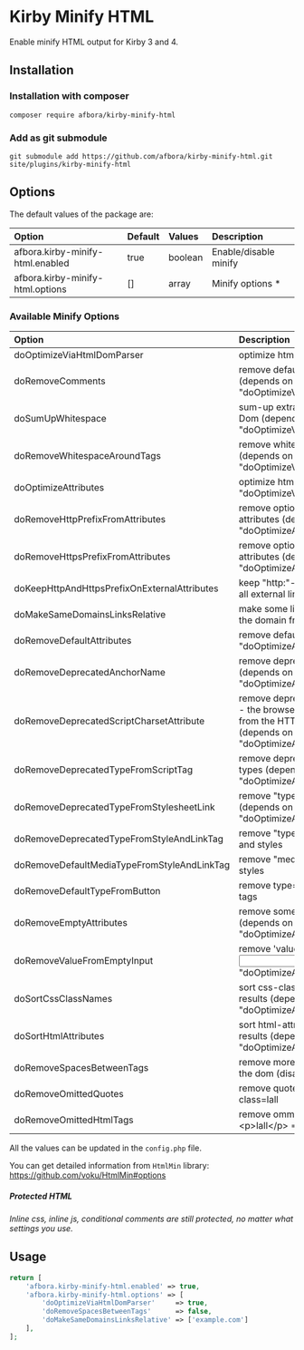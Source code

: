 # Kirby Minify HTML

Enable minify HTML output for Kirby 3 and 4.

## Installation

### Installation with composer

```ssh
composer require afbora/kirby-minify-html
```

### Add as git submodule

```ssh
git submodule add https://github.com/afbora/kirby-minify-html.git site/plugins/kirby-minify-html
```

## Options

The default values of the package are:

| Option | Default | Values | Description |
|:--|:--|:--|:--|
| afbora.kirby-minify-html.enabled | true | boolean | Enable/disable minify |
| afbora.kirby-minify-html.options | [] | array | Minify options * |

### Available Minify Options

| Option | Description |
|:---|:---|
| doOptimizeViaHtmlDomParser | optimize html via "HtmlDomParser()" |
| doRemoveComments | remove default HTML comments (depends on "doOptimizeViaHtmlDomParser(true)") |
| doSumUpWhitespace | sum-up extra whitespace from the Dom (depends on "doOptimizeViaHtmlDomParser(true)") |
| doRemoveWhitespaceAroundTags | remove whitespace around tags (depends on "doOptimizeViaHtmlDomParser(true)") |
| doOptimizeAttributes | optimize html attributes (depends on "doOptimizeViaHtmlDomParser(true)") |
| doRemoveHttpPrefixFromAttributes | remove optional "http:"-prefix from attributes (depends on "doOptimizeAttributes(true)") |
| doRemoveHttpsPrefixFromAttributes | remove optional "https:"-prefix from attributes (depends on "doOptimizeAttributes(true)") |
| doKeepHttpAndHttpsPrefixOnExternalAttributes | keep "http:"- and "https:"-prefix for all external links |
| doMakeSameDomainsLinksRelative | make some links relative, by removing the domain from attributes |
| doRemoveDefaultAttributes | remove defaults (depends on "doOptimizeAttributes(true)" | disabled by default) |
| doRemoveDeprecatedAnchorName | remove deprecated anchor-jump (depends on "doOptimizeAttributes(true)") |
| doRemoveDeprecatedScriptCharsetAttribute | remove deprecated charset-attribute - the browser will use the charset from the HTTP-Header, anyway (depends on "doOptimizeAttributes(true)") |
| doRemoveDeprecatedTypeFromScriptTag | remove deprecated script-mime-types (depends on "doOptimizeAttributes(true)") |
| doRemoveDeprecatedTypeFromStylesheetLink | remove "type=text/css" for css links (depends on "doOptimizeAttributes(true)") |
| doRemoveDeprecatedTypeFromStyleAndLinkTag | remove "type=text/css" from all links and styles |
| doRemoveDefaultMediaTypeFromStyleAndLinkTag | remove "media="all" from all links and styles |
| doRemoveDefaultTypeFromButton | remove type="submit" from button tags |
| doRemoveEmptyAttributes | remove some empty attributes (depends on "doOptimizeAttributes(true)") |
| doRemoveValueFromEmptyInput | remove 'value=""' from empty <input> (depends on "doOptimizeAttributes(true)") |
| doSortCssClassNames | sort css-class-names, for better gzip results (depends on "doOptimizeAttributes(true)") |
| doSortHtmlAttributes | sort html-attributes, for better gzip results (depends on "doOptimizeAttributes(true)") |
| doRemoveSpacesBetweenTags | remove more (aggressive) spaces in the dom (disabled by default) |
| doRemoveOmittedQuotes | remove quotes e.g. class="lall" => class=lall |
| doRemoveOmittedHtmlTags | remove ommitted html tags e.g. \<p\>lall\<\/p\> => \<p\>lall |

All the values can be updated in the `config.php` file.

You can get detailed information from `HtmlMin` library:
https://github.com/voku/HtmlMin#options

##### Protected HTML

*Inline css, inline js, conditional comments are still protected, no matter what settings you use.*

## Usage

````php
return [
    'afbora.kirby-minify-html.enabled' => true,
    'afbora.kirby-minify-html.options' => [
        'doOptimizeViaHtmlDomParser'     => true,
        'doRemoveSpacesBetweenTags'      => false,
        'doMakeSameDomainsLinksRelative' => ['example.com']
    ],
];
````
